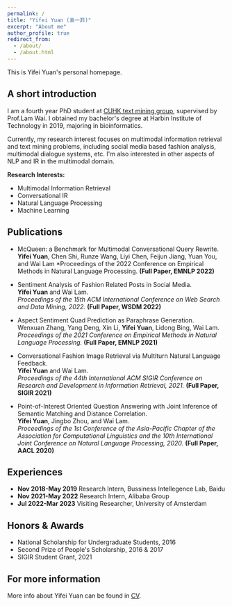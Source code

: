 ```yaml
---
permalink: /
title: "Yifei Yuan (袁一菲)"
excerpt: "About me"
author_profile: true
redirect_from: 
  - /about/
  - /about.html
---
```


This is Yifei Yuan's personal homepage. 

## A short introduction
I am a fourth year PhD student at [CUHK text mining group](https://www1.se.cuhk.edu.hk/~textmine/), supervised by Prof.Lam Wai. I obtained my bachelor's degree at Harbin Institute of Technology in 2019, majoring in bioinformatics.

Currently, my research interest focuses on multimodal information retrieval and text mining problems, including social media based fashion analysis, multimodal dialogue systems, etc. I'm also interested in other aspects of NLP and IR in the multimodal domain. 

<b>Research Interests:</b>
* Multimodal Information Retrieval
* Conversational IR
* Natural Language Processing
* Machine Learning


<!-- <b>Research Highlights:</b>
* Development of [spectral transformation](https://doi.org/10.1029/2019WR026962) and its [application](https://doi.org/10.1016/j.jhydrol.2021.126816) in hydro-climatology
* An open-source tool for improved system modelling: [Wavelet System Prediction (WASP)](https://doi.org/10.1016/j.envsoft.2020.104907)
* Quantification of future changes in drought and [agricultural production](https://doi.org/10.1007/s00704-018-2617-z) under global warming
* Development of [index-based drought insurance](https://doi.org/10.1108/AFR-02-2020-0020) for disaster risk transfer -->

## Publications
* McQueen: a Benchmark for Multimodal Conversational Query Rewrite.
**Yifei Yuan**, Chen Shi, Runze Wang, Liyi Chen, Feijun Jiang, Yuan You, and Wai Lam 
*Proceedings of the 2022 Conference on Empirical Methods in Natural Language Processing. **(Full Paper, EMNLP 2022)**

* Sentiment Analysis of Fashion Related Posts in Social Media.    
**Yifei Yuan** and Wai Lam.   
*Proceedings of the 15th ACM International Conference on Web Search and Data Mining, 2022.* **(Full Paper, WSDM 2022)**

* Aspect Sentiment Quad Prediction as Paraphrase Generation.  
Wenxuan Zhang, Yang Deng, Xin Li, **Yifei Yuan**, Lidong Bing, Wai Lam.  
*Proceedings of the 2021 Conference on Empirical Methods in Natural Language Processing.* **(Full Paper, EMNLP 2021)**


* Conversational Fashion Image Retrieval via Multiturn Natural Language Feedback.  
**Yifei Yuan** and Wai Lam.  
*Proceedings of the 44th International ACM SIGIR Conference on Research and Development in Information Retrieval, 2021.*  **(Full Paper, SIGIR 2021)**

* Point-of-Interest Oriented Question Answering with Joint Inference of Semantic Matching and Distance Correlation.  
**Yifei Yuan**, Jingbo Zhou, and Wai Lam.  
*Proceedings of the 1st Conference of the Asia-Pacific Chapter of the Association for Computational Linguistics and the 10th International Joint Conference on Natural Language Processing, 2020.* **(Full Paper, AACL 2020)**

## Experiences
* **Nov 2018-May 2019** Research Intern, Bussiness Intellegence Lab, Baidu
* **Nov 2021-May 2022** Research Intern, Alibaba Group
* **Jul 2022-Mar 2023** Visiting Researcher, University of Amsterdam


## Honors & Awards
* National Scholarship for Undergraduate Students, 2016
* Second Prize of People's Scholarship, 2016 & 2017
* SIGIR Student Grant, 2021

## For more information
More info about Yifei Yuan can be found in [CV](https://drive.google.com/file/d/1e_DGE5ln-HdYYc8Ncgk4Lmi8hB5GfNrk/view?usp=sharing).
